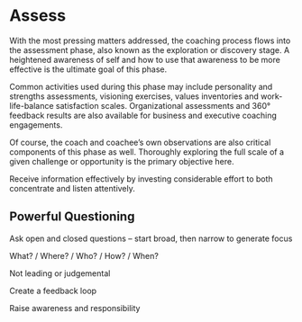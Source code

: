 # Assess

With the most pressing matters addressed, the coaching process flows into the assessment phase, also known as the exploration or discovery stage. A heightened awareness of self and how to use that awareness to be more effective is the ultimate goal of this phase.

Common activities used during this phase may include personality and strengths assessments, visioning exercises, values inventories and work-life-balance satisfaction scales. Organizational assessments and 360° feedback results are also available for business and executive coaching engagements.&#x20;

Of course, the coach and coachee’s own observations are also critical components of this phase as well. Thoroughly exploring the full scale of a given challenge or opportunity is the primary objective here.

Receive information effectively by investing considerable effort to both concentrate and listen attentively.&#x20;

## Powerful Questioning

Ask open and closed questions – start broad, then narrow to generate focus

What? / Where? / Who? / How? / When?

Not leading or judgemental

Create a feedback loop

Raise awareness and responsibility
